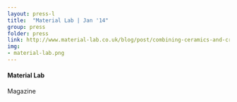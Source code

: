 ```yaml
---
layout: press-l
title:  "Material Lab | Jan '14"
group: press
folder: press
link: http://www.material-lab.co.uk/blog/post/combining-ceramics-and-crafts-into-textured-tiles/
img: 
- material-lab.png
---
```


#### Material Lab
Magazine